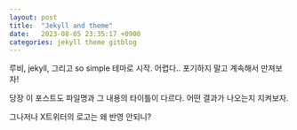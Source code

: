 ```yaml
---
layout: post
title:  "Jekyll and theme"
date:   2023-08-05 23:35:17 +0900
categories: jekyll theme gitblog
---
```

루비, jekyll, 그리고 so simple 테마로 시작.
어렵다.. 포기하지 말고 계속해서 만져보자!

당장 이 포스트도 파일명과 그 내용의 타이틀이 다르다.
어떤 결과가 나오는지 지켜보자.

그나저나 X트위터의 로고는 왜 반영 안되니?